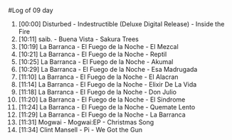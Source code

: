 #Log of 09 day

1. [00:00] Disturbed - Indestructible (Deluxe Digital Release) - Inside the Fire
1. [10:11] saib. - Buena Vista - Sakura Trees
1. [10:19] La Barranca - El Fuego de la Noche - El Mezcal
1. [10:21] La Barranca - El Fuego de la Noche - Reptil
1. [10:25] La Barranca - El Fuego de la Noche - Akumal
1. [10:29] La Barranca - El Fuego de la Noche - Esa Madrugada
1. [11:10] La Barranca - El Fuego de la Noche - El Alacran
1. [11:14] La Barranca - El Fuego de la Noche - Elixir De La Vida
1. [11:18] La Barranca - El Fuego de la Noche - Don Julio
1. [11:20] La Barranca - El Fuego de la Noche - El Sindrome
1. [11:24] La Barranca - El Fuego de la Noche - Quemate Lento
1. [11:29] La Barranca - El Fuego de la Noche - La Barranca
1. [11:31] Mogwai - Mogwai:EP - Christmas Song
1. [11:34] Clint Mansell - Pi - We Got the Gun
